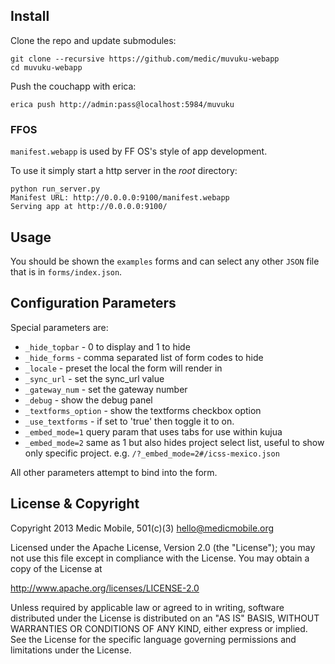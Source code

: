 ## Install

Clone the repo and update submodules:

    git clone --recursive https://github.com/medic/muvuku-webapp
    cd muvuku-webapp

Push the couchapp with erica:

    erica push http://admin:pass@localhost:5984/muvuku

### FFOS

`manifest.webapp` is used by FF OS's style of app development.

To use it simply start a http server in the _root_ directory:

    python run_server.py 
    Manifest URL: http://0.0.0.0:9100/manifest.webapp
    Serving app at http://0.0.0.0:9100/

## Usage

You should be shown the `examples` forms and can select any other `JSON` file
that is in `forms/index.json`.

## Configuration Parameters

Special parameters are:

* `_hide_topbar` - 0 to display and 1 to hide
* `_hide_forms` - comma separated list of form codes to hide
* `_locale` - preset the local the form will render in
* `_sync_url` - set the sync_url value
* `_gateway_num` - set the gateway number
* `_debug` - show the debug panel
* `_textforms_option` - show the textforms checkbox option
* `_use_textforms` - if set to 'true' then toggle it to on.
* `_embed_mode=1` query param that uses tabs for use within kujua 
* `_embed_mode=2` same as 1 but also hides project select list, useful to show only specific project. e.g. `/?_embed_mode=2#/icss-mexico.json`

All other parameters attempt to bind into the form.

## License & Copyright

Copyright 2013 Medic Mobile, 501(c)(3)  <hello@medicmobile.org>

Licensed under the Apache License, Version 2.0 (the "License");
you may not use this file except in compliance with the License.
You may obtain a copy of the License at

   http://www.apache.org/licenses/LICENSE-2.0

Unless required by applicable law or agreed to in writing, software
distributed under the License is distributed on an "AS IS" BASIS,
WITHOUT WARRANTIES OR CONDITIONS OF ANY KIND, either express or implied.
See the License for the specific language governing permissions and
limitations under the License.
